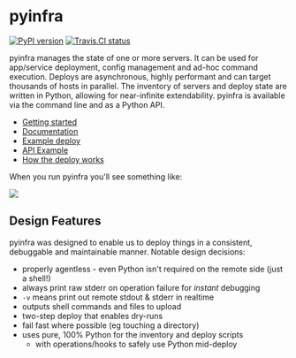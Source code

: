 # pyinfra

[![PyPI version](https://badge.fury.io/py/pyinfra.svg)](https://pypi.python.org/pypi/pyinfra) [![Travis.CI status](https://travis-ci.org/Fizzadar/pyinfra.svg?branch=develop)](https://travis-ci.org/Fizzadar/pyinfra)

pyinfra manages the state of one or more servers. It can be used for app/service deployment, config management and ad-hoc command execution. Deploys are asynchronous, highly performant and can target thousands of hosts in parallel. The inventory of servers and deploy state are written in Python, allowing for near-infinite extendability. pyinfra is available via the command line and as a Python API.

+ [Getting started](https://pyinfra.readthedocs.org/page/getting_started.html)
+ [Documentation](https://pyinfra.readthedocs.org)
+ [Example deploy](example)
+ [API Example](https://pyinfra.readthedocs.org/page/api/example.html)
+ [How the deploy works](https://pyinfra.readthedocs.org/page/deploy_process.html)

When you run pyinfra you'll see something like:

![](docs/example_deploy.png)


## Design Features

pyinfra was designed to enable us to deploy things in a consistent, debuggable and maintainable manner. Notable design decisions:

+ properly agentless - even Python isn't required on the remote side (just a shell!)
+ always print raw stderr on operation failure for _instant_ debugging
+ `-v` means print out remote stdout & stderr in realtime
+ outputs shell commands and files to upload
+ two-step deploy that enables dry-runs
+ fail fast where possible (eg touching a directory)
+ uses pure, 100% Python for the inventory and deploy scripts
    * with operations/hooks to safely use Python mid-deploy
